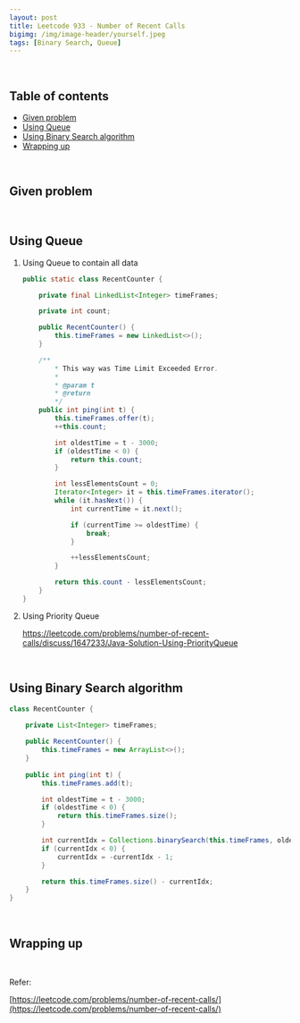 ```yaml
---
layout: post
title: Leetcode 933 - Number of Recent Calls
bigimg: /img/image-header/yourself.jpeg
tags: [Binary Search, Queue]
---
```




<br>

## Table of contents
- [Given problem](#given-problem)
- [Using Queue](#using-queue)
- [Using Binary Search algorithm](#using-binary-search-algorithm)
- [Wrapping up](#wrapping-up)


<br>

## Given problem






<br>

## Using Queue

1. Using Queue to contain all data

    ```java
    public static class RecentCounter {

        private final LinkedList<Integer> timeFrames;

        private int count;

        public RecentCounter() {
            this.timeFrames = new LinkedList<>();
        }

        /**
            * This way was Time Limit Exceeded Error.
            *
            * @param t
            * @return
            */
        public int ping(int t) {
            this.timeFrames.offer(t);
            ++this.count;

            int oldestTime = t - 3000;
            if (oldestTime < 0) {
                return this.count;
            }

            int lessElementsCount = 0;
            Iterator<Integer> it = this.timeFrames.iterator();
            while (it.hasNext()) {
                int currentTime = it.next();

                if (currentTime >= oldestTime) {
                    break;
                }

                ++lessElementsCount;
            }

            return this.count - lessElementsCount;
        }
    }
    ```

2. Using Priority Queue

    https://leetcode.com/problems/number-of-recent-calls/discuss/1647233/Java-Solution-Using-PriorityQueue


<br>

## Using Binary Search algorithm


```java
class RecentCounter {

    private List<Integer> timeFrames;
    
    public RecentCounter() {
        this.timeFrames = new ArrayList<>();
    }
    
    public int ping(int t) {
        this.timeFrames.add(t);

        int oldestTime = t - 3000;
        if (oldestTime < 0) {
            return this.timeFrames.size();
        }

        int currentIdx = Collections.binarySearch(this.timeFrames, oldestTime);
        if (currentIdx < 0) {
            currentIdx = -currentIdx - 1;
        }

        return this.timeFrames.size() - currentIdx;
    }
}
```



<br>

## Wrapping up




<br>

Refer:

[https://leetcode.com/problems/number-of-recent-calls/](https://leetcode.com/problems/number-of-recent-calls/)